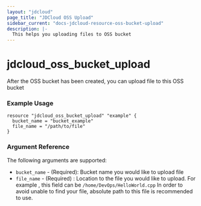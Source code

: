 ```yaml
---
layout: "jdcloud"
page_title: "JDCloud OSS Upload"
sidebar_current: "docs-jdcloud-resource-oss-bucket-upload"
description: |-
  This helps you uploading files to OSS bucket 
---
```




# jdcloud\_oss\_bucket\_upload

After the OSS bucket has been created, you can upload file to this OSS bucket

### Example Usage

```hcl
resource "jdcloud_oss_bucket_upload" "example" {
  bucket_name = "bucket_example"
  file_name = "/path/to/file"
}
```

### Argument Reference

The following arguments are supported:

* `bucket_name` - \(Required\): Bucket name you would like to upload file
* `file_name` - \(Required\) : Location to the file you would like to upload. For example , this field can be `/home/DevOps/HelloWorld.cpp` In order to avoid unable to find your file, absolute path to this file is recommended to use.



